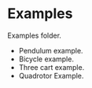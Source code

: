 # Examples
Examples folder.
- Pendulum example.
- Bicycle example.
- Three cart example.
- Quadrotor Example.